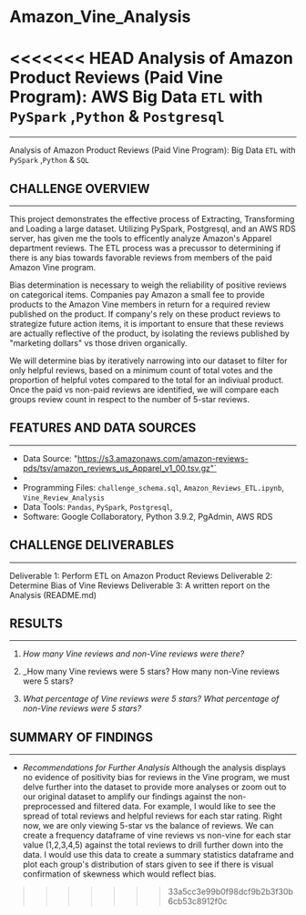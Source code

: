 # Amazon_Vine_Analysis
<<<<<<< HEAD
Analysis of Amazon Product Reviews (Paid Vine Program): AWS Big Data `ETL` with `PySpark` ,`Python` &amp; `Postgresql`
=======
---
Analysis of Amazon Product Reviews (Paid Vine Program): Big Data `ETL`  with `PySpark` ,`Python` &amp; `SQL`

## CHALLENGE OVERVIEW
---
This project demonstrates the effective process of Extracting, Transforming and Loading a large dataset. Utilizing PySpark, Postgresql, and an AWS RDS server, has given me the tools to efficently analyze Amazon's Apparel department reviews. The ETL process was a precussor to determining if there is any bias towards favorable reviews from members of the paid Amazon Vine program. 

Bias determination is necessary to weigh the reliability of positive reviews on categorical items. Companies pay Amazon a small fee to provide products to the Amazon Vine members in return for a required review published on the product. If company's rely on these product reviews to strategize future action items, it is important to ensure that these reviews are actually reflective of the product, by isolating the reviews published by "marketing dollars" vs those driven organically. 

We will determine bias by iteratively narrowing into our dataset to filter for only helpful reviews, based on a minimum count of total votes and the proportion of helpful votes compared to the total for an indiviual product. Once the paid vs non-paid reviews are identified, we will compare each groups review count in respect to the number of 5-star reviews.

## FEATURES AND DATA SOURCES
---
- Data Source: "https://s3.amazonaws.com/amazon-reviews-pds/tsv/amazon_reviews_us_Apparel_v1_00.tsv.gz"`
- 
- Programming Files: `challenge_schema.sql`, `Amazon_Reviews_ETL.ipynb`, `Vine_Review_Analysis`
-  Data Tools: `Pandas`, `PySpark`, `Postgresql`, 
-  Software: Google Collaboratory, Python 3.9.2, PgAdmin, AWS RDS 

## CHALLENGE DELIVERABLES
---
Deliverable 1: Perform ETL on Amazon Product Reviews
Deliverable 2: Determine Bias of Vine Reviews
Deliverable 3: A written report on the Analysis (README.md)

## RESULTS
---
1. _How many Vine reviews and non-Vine reviews were there?_

2. _How many Vine reviews were 5 stars? How many non-Vine reviews were 5 stars?

3. _What percentage of Vine reviews were 5 stars? What percentage of non-Vine reviews were 5 stars?_


## SUMMARY OF FINDINGS
---

- _Recommendations for Further Analysis_
Although the analysis displays no evidence of positivity bias for reviews in the Vine program, we must delve further into the dataset to provide more analyses or zoom out to our original dataset to amplify our findings against the non-preprocessed and filtered data. For example, I would like to see the spread of total reviews and helpful reviews for each star rating. Right now, we are only viewing 5-star vs the balance of reviews. We can create a frequency dataframe of vine reviews vs non-vine for each star value (1,2,3,4,5) against the total reviews to drill further down into the data. I would use this data to create a summary statistics dataframe and plot each group's distribution of stars given to see if there is visual confirmation of skewness which would reflect bias.

 
>>>>>>> 33a5cc3e99b0f98dcf9b2b3f30b6cb53c8912f0c
